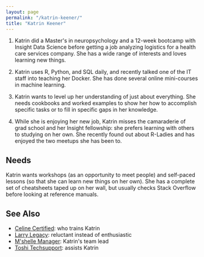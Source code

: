 ```yaml
---
layout: page
permalink: "/katrin-keener/"
title: "Katrin Keener"
---
```


1. Katrin did a Master's in neuropsychology and a 12-week bootcamp with Insight
   Data Science before getting a job analyzing logistics for a health care
   services company. She has a wide range of interests and loves learning new
   things.

2. Katrin uses R, Python, and SQL daily, and recently talked one of the IT staff
   into teaching her Docker. She has done several online mini-courses in machine
   learning.

3. Katrin wants to level up her understanding of just about everything. She
   needs cookbooks and worked examples to show her how to accomplish specific
   tasks or to fill in specific gaps in her knowledge.

4. While she is enjoying her new job, Katrin misses the camaraderie of grad
   school and her Insight fellowship: she prefers learning with others to
   studying on her own. She recently found out about R-Ladies and has enjoyed
   the two meetups she has been to.

## Needs

Katrin wants workshops (as an opportunity to meet people) and self-paced lessons
(so that she can learn new things on her own). She has a complete set of
cheatsheets taped up on her wall, but usually checks Stack Overflow before
looking at reference manuals.

## See Also

-   [Celine Certified](../celine-certified): who trains Katrin
-   [Larry Legacy](../larry-legacy): reluctant instead of enthusiastic
-   [M'shelle Manager](../mshelle-manager): Katrin's team lead
-   [Toshi Techsupport](../toshi-techsupport): assists Katrin
